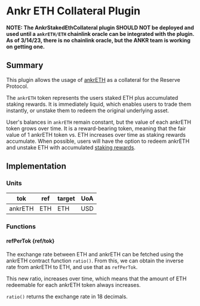 # Ankr ETH Collateral Plugin

**NOTE: The AnkrStakedEthCollateral plugin SHOULD NOT be deployed and used until a `ankrETH/ETH` chainlink oracle can be integrated with the plugin. As of 3/14/23, there is no chainlink oracle, but the ANKR team is working on getting one.**

## Summary

This plugin allows the usage of [ankrETH](https://www.ankr.com/about-staking/) as a collateral for the Reserve Protocol.

The `ankrETH` token represents the users staked ETH plus accumulated staking rewards. It is immediately liquid, which enables users to trade them instantly, or unstake them to redeem the original underlying asset.

User's balances in `ankrETH` remain constant, but the value of each ankrETH token grows over time. It is a reward-bearing token, meaning that the fair value of 1 ankrETH token vs. ETH increases over time as staking rewards accumulate. When possible, users will have the option to redeem ankrETH and unstake ETH with accumulated [staking rewards](https://www.ankr.com/docs/staking/liquid-staking/eth/overview/).

## Implementation

### Units

| tok     | ref | target | UoA |
| ------- | --- | ------ | --- |
| ankrETH | ETH | ETH    | USD |

### Functions

#### refPerTok {ref/tok}

The exchange rate between ETH and ankrETH can be fetched using the ankrETH contract function `ratio()`. From this, we can obtain the inverse rate from ankrETH to ETH, and use that as `refPerTok`.

This new ratio, increases over time, which means that the amount of ETH redeemable for each ankrETH token always increases.

`ratio()` returns the exchange rate in 18 decimals.
